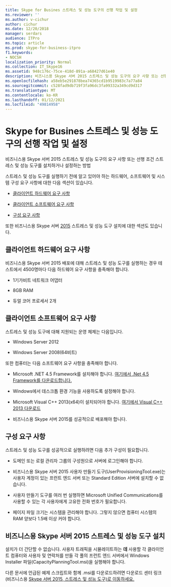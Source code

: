 ```yaml
---
title: Skype for Busines 스트레스 및 성능 도구의 선행 작업 및 설정
ms.reviewer: ''
ms.author: v-cichur
author: cichur
ms.date: 12/20/2018
manager: serdars
audience: ITPro
ms.topic: article
ms.prod: skype-for-business-itpro
f1.keywords:
- NOCSH
localization_priority: Normal
ms.collection: IT_Skype16
ms.assetid: 948c176c-75ce-418d-891a-a68427d61e40
description: 비즈니스용 Skype 서버 2015 스트레스 및 성능 도구의 요구 사항 또는 선행 조건 스트레스 및 성능 도구를 설치하거나 설정하는 방법
ms.openlocfilehash: a58eb5e291878bea74365cd1b9519983c7a77a84
ms.sourcegitcommit: c528fad9db719f3fa96dc3fa99332a349cd9d317
ms.translationtype: MT
ms.contentlocale: ko-KR
ms.lasthandoff: 01/12/2021
ms.locfileid: "49814958"
---
```

# <a name="prerequisites-and-setup-for-the-skype-for-busines-stress-and-performance-tool"></a>Skype for Busines 스트레스 및 성능 도구의 선행 작업 및 설정
 
비즈니스용 Skype 서버 2015 스트레스 및 성능 도구의 요구 사항 또는 선행 조건 스트레스 및 성능 도구를 설치하거나 설정하는 방법
  
스트레스 및 성능 도구를 실행하기 전에 알고 있어야 하는 하드웨어, 소프트웨어 및 시스템 구성 요구 사항에 대한 다음 섹션이 있습니다.
  
- [클라이언트 하드웨어 요구 사항](prerequisites-and-setup.md#ClientHardwareReqs)
    
- [클라이언트 소프트웨어 요구 사항](prerequisites-and-setup.md#ClientSoftwareReqs)
    
- [구성 요구 사항](prerequisites-and-setup.md#ConfigReqs)
    
또한 비즈니스용 Skype 서버 [2015](prerequisites-and-setup.md#Installing) 스트레스 및 성능 도구 설치에 대한 섹션도 있습니다.
  
## <a name="client-hardware-requirements"></a>클라이언트 하드웨어 요구 사항
<a name="ClientHardwareReqs"> </a>

비즈니스용 Skype 서버 2015 배포에 대해 스트레스 및 성능 도구를 실행하는 경우 테스트에서 4500명마다 다음 하드웨어 요구 사항을 충족해야 합니다.
  
- 1기가비트 네트워크 어댑터
    
- 8GB RAM
    
- 듀얼 코어 프로세서 2개
    
## <a name="client-software-requirements"></a>클라이언트 소프트웨어 요구 사항
<a name="ClientSoftwareReqs"> </a>

스트레스 및 성능 도구에 대해 지원되는 운영 체제는 다음입니다.
  
- Windows Server 2012
    
- Windows Server 2008(64비트)
    
또한 컴퓨터는 다음 소프트웨어 요구 사항을 충족해야 합니다.
  
- Microsoft .NET 4.5 Framework를 설치해야 합니다. [여기에서 .Net 4.5 Framework를 다운로드합니다.](https://www.microsoft.com/download/details.aspx?id=30653)
    
- Windows에서 데스크톱 환경 기능을 사용하도록 설정해야 합니다.
    
- Microsoft Visual C++ 2013(x64)이 설치되어야 합니다. [여기에서 Visual C++ 2013 다운로드](https://www.microsoft.com/download/details.aspx?id=40784)
    
- 비즈니스용 Skype 서버 2015를 성공적으로 배포해야 합니다.
    
## <a name="configuration-requirements"></a>구성 요구 사항
<a name="ConfigReqs"> </a>

스트레스 및 성능 도구를 성공적으로 실행하려면 다음 추가 구성이 필요합니다.
  
- 도메인 또는 로컬 관리자 그룹의 구성원으로 서버에 로그인해야 합니다.
    
- 비즈니스용 Skype 서버 2015 사용자 만들기 도구(UserProvisioningTool.exe)는 사용자 계정이 있는 프런트 엔드 서버 또는 Standard Edition 서버에 설치할 수 없습니다.
    
- 사용자 만들기 도구를 여러 번 실행하면 Microsoft Unified Communications를 사용할 수 있는 각 사용자에게 고유한 전화 번호가 필요합니다.
    
- 페이지 파일 크기는 시스템을 관리해야 합니다. 그렇지 않으면 컴퓨터 시스템의 RAM 양보다 1.5배 이상 커야 합니다.
    
## <a name="installing-the-skype-for-business-server-2015-stress-and-performance-tool"></a>비즈니스용 Skype 서버 2015 스트레스 및 성능 도구 설치
<a name="Installing"> </a>

설치가 더 간단할 수 없습니다. 사용자 트래픽을 시뮬레이트하는 **데** 사용할 각 클라이언트 컴퓨터와 사용자 및 연락처를 만들 각 풀의 프런트 엔드 서버에서 Windows Installer 파일(CapacityPlanningTool.msi)을 실행해야 합니다.
  
다른 문서에 언급된 예제 스크립트와 함께 .msi를 다운로드하려면 다운로드 센터 링크(비즈니스용 [Skype 서버 2015, 스트레스 및 성능 도구)로 이동하세요.](https://www.microsoft.com/download/details.aspx?id=50367)
  

